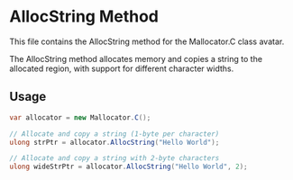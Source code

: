 # AllocString Method

This file contains the AllocString method for the Mallocator.C class avatar.

The AllocString method allocates memory and copies a string to the allocated region, with support for different character widths.

## Usage

```csharp
var allocator = new Mallocator.C();

// Allocate and copy a string (1-byte per character)
ulong strPtr = allocator.AllocString("Hello World");

// Allocate and copy a string with 2-byte characters
ulong wideStrPtr = allocator.AllocString("Hello World", 2);
```